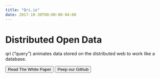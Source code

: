 ```yaml
---
title: "Qri.io"
date: 2017-10-30T00:00:00-04:00
---
```


<div id="header">
  <h1 class="title">Distributed Open Data</h1>
  <p>qri (“query”) animates data stored on the distributed web to work like a database.</p>
  <a href="/papers/deterministic_querying/"><button class="btn btn-primary">Read The White Paper</button></a>
  <a href="https://github.com/qri-io"><button class="btn btn-primary">Peep our Github</button></a>
</div>

<!-- <div id="box_1" class="box">
  <h2 class="title">distributed</h2>
  <p>Qri’s discovery and search tools are built on the distributed web, the world’s next great global network.</p>
</div>

<div id="box_2" class="box">
  <h2 class="title">open</h2>
  <p>Open source code and data allow researchers to build on each other’s work and expand the universe of discoverable answers to big questions.</p>
</div>

<div id="box_3" class="box">
  <h2 class="title">frictionless</h2>
  <p>We believe the experience of discovering, retrieving and organizing data should be simple and frictionless.</p>
</div>

<div class="clear"></div>

<div id="blurb" class="paragraph">
  <p><strong>The world is generating data at a rate that will soon outpace our current means of storing and using it effectively. Without a dramatic shift, we will lose out on the incredible discoveries and insights that lie deep within the information we generate.  
  The world needs new tools for answering its questions.</strong></p>
  <p>Qri is building open source capabilities to allow indexing, searching (querying) and linking massive datasests on the distributed web.</p>
  <p>We work at the intersection of open source software development, data sharing via distributed networks, and environmental stewardship.</p>
</div> -->